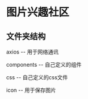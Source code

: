 # 图片兴趣社区

## 文件夹结构
axios      --      用于网络通讯 

components --      自己定义的组件

css        --      自己定义的css文件

icon       --      用于保存图片

